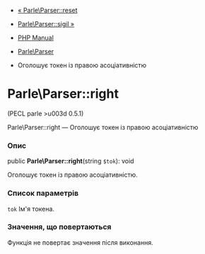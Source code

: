 - [« Parle\Parser::reset](parle-parser.reset.md)
- [Parle\Parser::sigil »](parle-parser.sigil.md)

- [PHP Manual](index.md)
- [Parle\Parser](class.parle-parser.md)
- Оголошує токен із правою асоціативністю

# Parle\Parser::right

(PECL parle \>u003d 0.5.1)

Parle\Parser::right — Оголошує токен із правою асоціативністю

### Опис

public **Parle\Parser::right**(string `$tok`): void

Оголошує токен із правою асоціативністю.

### Список параметрів

`tok`
Ім'я токена.

### Значення, що повертаються

Функція не повертає значення після виконання.
